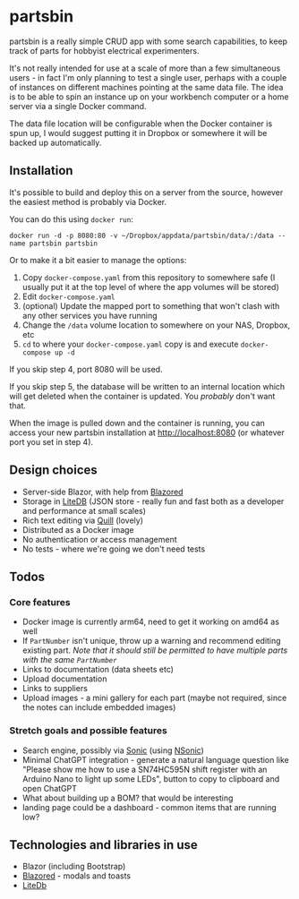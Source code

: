 # partsbin

partsbin is a really simple CRUD app with some search capabilities, to keep track of parts for hobbyist electrical experimenters.

It's not really intended for use at a scale of more than a few simultaneous users - in fact I'm only planning to test a single user, perhaps with a couple of instances on different machines pointing at the same data file. The idea is to be able to spin an instance up on your workbench computer or a home server via a single Docker command.

The data file location will be configurable when the Docker container is spun up, I would suggest putting it in Dropbox or somewhere it will be backed up automatically.


## Installation
It's possible to build and deploy this on a server from the source, however the easiest method is probably via Docker.

You can do this using `docker run`:
```
docker run -d -p 8080:80 -v ~/Dropbox/appdata/partsbin/data/:/data --name partsbin partsbin
```

Or to make it a bit easier to manage the options:
1. Copy `docker-compose.yaml` from this repository to somewhere safe (I usually put it at the top level of where the app volumes will be stored)
3. Edit `docker-compose.yaml`
4. (optional) Update the mapped port to something that won't clash with any other services you have running
5. Change the `/data` volume location to somewhere on your NAS, Dropbox, etc
4. `cd` to where your `docker-compose.yaml` copy is and execute `docker-compose up -d`

If you skip step 4, port 8080 will be used.

If you skip step 5, the database will be written to an internal location which will get deleted when the container is updated. You _probably_ don't want that.

When the image is pulled down and the container is running, you can access your new partsbin installation at <http://localhost:8080> (or whatever port you set in step 4).


## Design choices
- Server-side Blazor, with help from [Blazored](https://github.com/Blazored)
- Storage in [LiteDB](https://www.litedb.org/) (JSON store - really fun and fast both as a developer and performance at small scales)
- Rich text editing via [Quill](https://quilljs.com/) (lovely)
- Distributed as a Docker image
- No authentication or access management
- No tests - where we're going we don't need tests


## Todos
### Core features
- Docker image is currently arm64, need to get it working on amd64 as well
- If `PartNumber` isn't unique, throw up a warning and recommend editing existing part. *Note that it should still be permitted to have multiple parts with the same `PartNumber`*
- Links to documentation (data sheets etc)
- Upload documentation
- Links to suppliers
- Upload images - a mini gallery for each part (maybe not required, since the notes can include embedded images)


### Stretch goals and possible features
- Search engine, possibly via [Sonic](https://github.com/valeriansaliou/sonic) (using
[NSonic](https://github.com/spikensbror-dotnet/nsonic))
- Minimal ChatGPT integration - generate a natural language question like "Please show me how to use a SN74HC595N shift register with an Arduino Nano to light up some LEDs", button to copy to clipboard and open ChatGPT
- What about building up a BOM? that would be interesting
- landing page could be a dashboard - common items that are running low?


## Technologies and libraries in use
- Blazor (including Bootstrap)
- [Blazored](https://github.com/Blazored) -  modals and toasts
- [LiteDb](https://www.litedb.org/)


